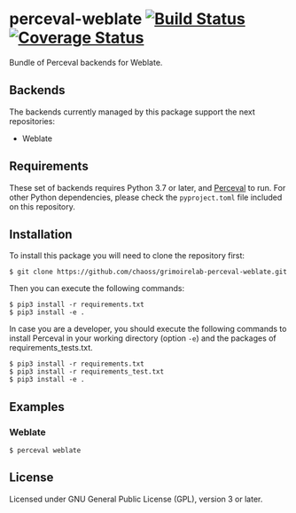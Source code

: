 # perceval-weblate [![Build Status](https://github.com/chaoss/grimoirelab-perceval-weblate/workflows/tests/badge.svg)](https://github.com/chaoss/grimoirelab-perceval-weblate/actions?query=workflow:tests+branch:master+event:push) [![Coverage Status](https://img.shields.io/coveralls/chaoss/grimoirelab-perceval-weblate.svg)](https://coveralls.io/r/chaoss/grimoirelab-perceval-weblate?branch=master)

Bundle of Perceval backends for Weblate.

## Backends

The backends currently managed by this package support the next repositories:

* Weblate

## Requirements

These set of backends requires Python 3.7 or later, and
[Perceval](https://github.com/chaoss/grimoirelab-perceval/) to run.
For other Python dependencies, please check the `pyproject.toml`
file included on this repository.

## Installation

To install this package you will need to clone the repository first:

```
$ git clone https://github.com/chaoss/grimoirelab-perceval-weblate.git
```

Then you can execute the following commands:
```
$ pip3 install -r requirements.txt
$ pip3 install -e .
```

In case you are a developer, you should execute the following commands to install Perceval in your working directory (option `-e`) and the packages of requirements_tests.txt.
```
$ pip3 install -r requirements.txt
$ pip3 install -r requirements_test.txt
$ pip3 install -e .
```

## Examples

### Weblate

```
$ perceval weblate
```

## License

Licensed under GNU General Public License (GPL), version 3 or later.
